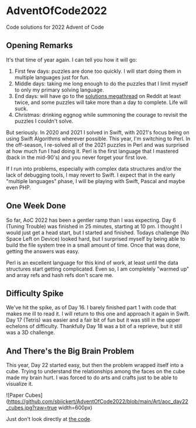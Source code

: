 # AdventOfCode2022
 Code solutions for 2022 Advent of Code

## Opening Remarks

It's that time of year again. I can tell you how it will go:
1. First few days: puzzles are done too quickly. I will start doing them in multiple languages just for fun.
2. Middle days: taking me long enough to do the puzzles that I limit myself to only my primary solving language.
3. End days: will have go to the [solutions megathread](https://www.reddit.com/r/adventofcode/wiki/solution_megathreads/) on Reddit at least twice, and some puzzles will take more than a day to complete. Life will suck.
4. Christmas: drinking eggnog while summoning the courage to revisit the puzzles I couldn't solve.

But seriously. In 2020 and 2021 I solved in Swift, with 2021's focus being on using Swift Algorithms wherever possible. This year, I'm switching to Perl. In the off-season, I re-solved all of the 2021 puzzles in Perl and was surprised at how much fun I had doing it. Perl is the first language that I mastered (back in the mid-90's) and you never forget your first love.

If I run into problems, especially with complex data structures and/or the lack of debugging tools, I may revert to Swift. I expect that in the early "multiple languages" phase, I will be playing with Swift, Pascal and maybe even PHP.

## One Week Done

So far, AoC 2022 has been a gentler ramp than I was expecting. Day 6 (Tuning Trouble) was finished in 25 minutes, starting at 10 pm. I thought I would just get a head start, but I started and finished. Todays challenge (No Space Left on Device) looked hard, but I surprised myself by being able to build the file system tree in a small amount of time. Once that was done, getting the answers was easy.

Perl is an excellent language for this kind of work, at least until the data structures start getting complicated. Even so, I am completely "warmed up" and array refs and hash refs don't scare me.

## Difficulty Spike

We've hit the spike, as of Day 16. I barely finished part 1 with code that makes me ill to read it. I will return to this one and approach it again in Swift. Day 17 (Tetris) was easier and a fair bit of fun but it was still in the upper echelons of difficulty. Thankfully Day 18 was a bit of a reprieve, but it still was a 3D challenge.

## And There's the Big Brain Problem

This year, Day 22 started easy, but then the problem wrapped itself into a cube. Trying to understand the relationships among the faces on the cube made my brain hurt. I was forced to do arts and crafts just to be able to visualize it.

![Paper Cubes](https://github.com/sbiickert/AdventOfCode2022/blob/main/Art/aoc_day22_cubes.jpg?raw=true width=600px)

Just don't look directly at [the code](https://github.com/sbiickert/AdventOfCode2022/blob/main/Perl/day22.pl).
